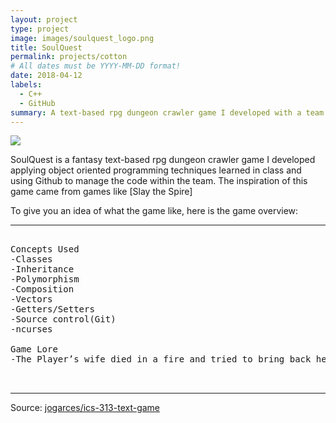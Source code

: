 ```yaml
---
layout: project
type: project
image: images/soulquest_logo.png
title: SoulQuest
permalink: projects/cotton
# All dates must be YYYY-MM-DD format!
date: 2018-04-12
labels:
  - C++
  - GitHub
summary: A text-based rpg dungeon crawler game I developed with a team for EE 205.
---
```


<img class="ui image" src="{{ site.baseurl }}/images/soulquest_play.png">

SoulQuest is a fantasy text-based rpg dungeon crawler game I developed applying object oriented programming techniques learned in class and using Github to manage the code within the team. The inspiration of this game came from games like [Slay the Spire]

To give you an idea of what the game like, here is the game overview:

<hr>

<pre>

Concepts Used
-Classes
-Inheritance
-Polymorphism
-Composition
-Vectors
-Getters/Setters
-Source control(Git)
-ncurses

Game Lore
-The Player’s wife died in a fire and tried to bring back her soul with a somewhat sketchy ritual. The ritual is a trap and a demon has trapped you in its dungeon. You must fight your way to the demon, defeat it, and reclaim your wife.


</pre>

<hr>

Source: <a href="https://github.com/jogarces/ics-313-text-game"><i class="large github icon "></i>jogarces/ics-313-text-game</a>

